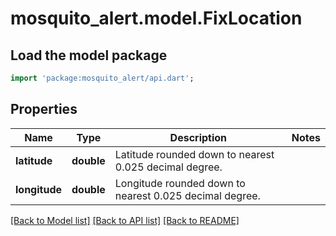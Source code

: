 # mosquito_alert.model.FixLocation

## Load the model package
```dart
import 'package:mosquito_alert/api.dart';
```

## Properties
Name | Type | Description | Notes
------------ | ------------- | ------------- | -------------
**latitude** | **double** | Latitude rounded down to nearest 0.025 decimal degree. | 
**longitude** | **double** | Longitude rounded down to nearest 0.025 decimal degree. | 

[[Back to Model list]](../README.md#documentation-for-models) [[Back to API list]](../README.md#documentation-for-api-endpoints) [[Back to README]](../README.md)



